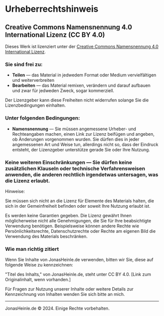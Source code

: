 # Urheberrechtshinweis

## Creative Commons Namensnennung 4.0 International Lizenz (CC BY 4.0)

Dieses Werk ist lizenziert unter der [Creative Commons Namensnennung 4.0 International Lizenz](http://creativecommons.org/licenses/by/4.0/).

### Sie sind frei zu:

- **Teilen** — das Material in jedwedem Format oder Medium vervielfältigen und weiterverbreiten
- **Bearbeiten** — das Material remixen, verändern und darauf aufbauen
und zwar für jedweden Zweck, sogar kommerziell.

Der Lizenzgeber kann diese Freiheiten nicht widerrufen solange Sie die Lizenzbedingungen einhalten.

### Unter folgenden Bedingungen:

- **Namensnennung** — Sie müssen angemessene Urheber- und Rechteangaben machen, einen Link zur Lizenz beifügen und angeben, ob Änderungen vorgenommen wurden. Sie dürfen dies in jeder angemessenen Art und Weise tun, allerdings nicht so, dass der Eindruck entsteht, der Lizenzgeber unterstütze gerade Sie oder Ihre Nutzung.

### Keine weiteren Einschränkungen — Sie dürfen keine zusätzlichen Klauseln oder technische Verfahrensweisen anwenden, die anderen rechtlich irgendetwas untersagen, was die Lizenz erlaubt.

Hinweise:

Sie müssen sich nicht an die Lizenz für Elemente des Materials halten, die sich in der Gemeinfreiheit befinden oder soweit Ihre Nutzung erlaubt ist.

Es werden keine Garantien gegeben. Die Lizenz gewährt Ihnen möglicherweise nicht alle Genehmigungen, die Sie für Ihre beabsichtigte Verwendung benötigen. Beispielsweise können andere Rechte wie Persönlichkeitsrechte, Datenschutzrechte oder Rechte am eigenen Bild die Verwendung des Materials beschränken.

### Wie man richtig zitiert

Wenn Sie Inhalte von JonasHeinle.de verwenden, bitten wir Sie, diese auf folgende Weise zu kennzeichnen:

"Titel des Inhalts," von JonasHeinle.de, steht unter CC BY 4.0. [Link zum Originalinhalt, wenn vorhanden.]

Für Fragen zur Nutzung unserer Inhalte oder weitere Details zur Kennzeichnung von Inhalten wenden Sie sich bitte an mich.

---

JonasHeinle.de © 2024. Einige Rechte vorbehalten.
